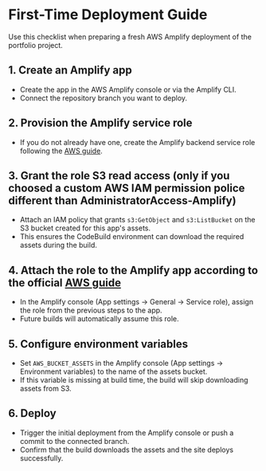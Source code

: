 # First-Time Deployment Guide

Use this checklist when preparing a fresh AWS Amplify deployment of the portfolio project.

## 1. Create an Amplify app

- Create the app in the AWS Amplify console or via the Amplify CLI.
- Connect the repository branch you want to deploy.

## 2. Provision the Amplify service role

- If you do not already have one, create the Amplify backend service role following the [AWS guide](https://docs.aws.amazon.com/amplify/latest/userguide/amplify-service-role.html).

## 3. Grant the role S3 read access (only if you choosed a custom AWS IAM permission police different than AdministratorAccess-Amplify)

- Attach an IAM policy that grants `s3:GetObject` and `s3:ListBucket` on the S3 bucket created for this app's assets.
- This ensures the CodeBuild environment can download the required assets during the build.

## 4. Attach the role to the Amplify app according to the official [AWS guide](https://docs.aws.amazon.com/amplify/latest/userguide/amplify-service-role.html)

- In the Amplify console (App settings → General → Service role), assign the role from the previous steps to the app.
- Future builds will automatically assume this role.

## 5. Configure environment variables

- Set `AWS_BUCKET_ASSETS` in the Amplify console (App settings → Environment variables) to the name of the assets bucket.
- If this variable is missing at build time, the build will skip downloading assets from S3.

## 6. Deploy

- Trigger the initial deployment from the Amplify console or push a commit to the connected branch.
- Confirm that the build downloads the assets and the site deploys successfully.
